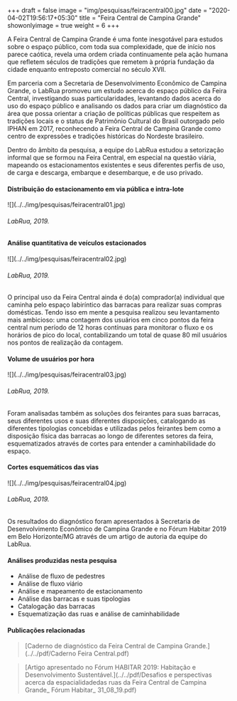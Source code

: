 +++
draft = false
image = "img/pesquisas/feiracentral00.jpg"
date = "2020-04-02T19:56:17+05:30"
title = "Feira Central de Campina Grande"
showonlyimage = true
weight = 6
+++

A Feira Central de Campina Grande é uma fonte inesgotável para estudos sobre o espaço público, com toda sua complexidade, que de início nos parece caótica, revela uma ordem criada continuamente pela ação humana que refletem séculos de tradições que remetem à própria fundação da cidade enquanto entreposto comercial no século XVII.

<!--more-->

Em parceria com a Secretaria de Desenvolvimento Econômico de Campina Grande, o LabRua promoveu um estudo acerca do espaço público da Feira Central, investigando suas particularidades, levantando dados acerca do uso do espaço público e analisando os dados para criar um diagnóstico da área que possa orientar a criação de políticas públicas que respeitem as tradições locais e o status de Patrimônio Cultural do Brasil outorgado pelo IPHAN em 2017, reconhecendo a Feira Central de Campina Grande como centro de expressões e tradições históricas do Nordeste brasileiro.

Dentro do âmbito da pesquisa, a equipe do LabRua estudou a setorização informal que se formou na Feira Central, em especial na questão viária, mapeando os estacionamentos existentes e seus diferentes perfis de uso, de carga e descarga, embarque e desembarque, e de uso privado.

<H4>Distribuição do estacionamento em via pública e intra-lote</H4>
![](../../img/pesquisas/feiracentral01.jpg)
<H6>LabRua, 2019.</H6>

<H4>Análise quantitativa de veículos estacionados</H4>
![](../../img/pesquisas/feiracentral02.jpg)
<H6>LabRua, 2019.</H6>

O principal uso da Feira Central ainda é do(a) comprador(a) individual que caminha pelo espaço labiríntico das barracas para realizar suas compras domésticas. Tendo isso em mente a pesquisa realizou seu levantamento mais ambicioso: uma contagem dos usuários em cinco pontos da feira central num período de 12 horas contínuas para monitorar o fluxo e os horários de pico do local, contabilizando um total de quase 80 mil usuários nos pontos de realização da contagem.

<H4>Volume de usuários por hora</H4>
![](../../img/pesquisas/feiracentral03.jpg)
<H6>LabRua, 2019.</H6>

Foram analisadas também as soluções dos feirantes para suas barracas, seus diferentes usos e suas diferentes disposições, catalogando as diferentes tipologias concebidas e utilizadas pelos feirantes bem como a disposição física das barracas ao longo de diferentes setores da feira, esquematizados através de cortes para entender a caminhabilidade do espaço.

<H4>Cortes esquemáticos das vias</H4>
![](../../img/pesquisas/feiracentral04.jpg)
<H6>LabRua, 2019.</H6>

Os resultados do diagnóstico foram apresentados à Secretaria de Desenvolvimento Econômico de Campina Grande e no Fórum Habitar 2019 em Belo Horizonte/MG através de um artigo de autoria da equipe do LabRua.

#### Análises produzidas nesta pesquisa

* Análise de fluxo de pedestres
* Análise de fluxo viário
* Análise e mapeamento de estacionamento
* Análise das barracas e suas tipologias
* Catalogação das barracas
* Esquematização das ruas e análise de caminhabilidade

#### Publicações relacionadas

> [Caderno de diagnóstico da Feira Central de Campina Grande.](../../pdf/Caderno Feira Central.pdf)

> [Artigo apresentado no Fórum HABITAR 2019: Habitação e Desenvolvimento Sustentável.](../../pdf/Desafios e perspectivas acerca da espacialidadedas ruas da Feira Central de Campina Grande_ Fórum Habitar_ 31_08_19.pdf)

